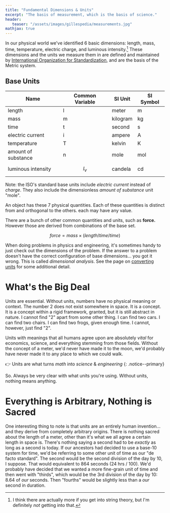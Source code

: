 ```yaml
---
title: "Fundamental Dimensions & Units"
excerpt: "The basis of measurement, which is the basis of science."
header:
   teaser: "/assets/images/gillespedia/measurements.jpg"
mathjax: true
---
```


In our physical world we've identified 6 basic dimensions: length, mass, time, temperature, electric charge, and luminous intensity.[^1] These dimensions and the units we measure them in are defined and maintained by [International Organization for Standardization](https://www.iso.org/home.html), and are the basis of the Metric system.

## Base Units

| Name                | Common Variable | SI Unit  | SI Symbol |
|---------------------|-----------------|----------|-----------|
| length              | l               | meter    | m         |
| mass                | m               | kilogram | kg        |
| time                | t               | second   | s         |
| electric current    | i               | ampere   | A         |
| temperature         | T               | kelvin   | K         |
| amount of substance | n               | mole     | mol       |
| luminous intensity  | $$l_v$$         | candela  | cd        |

Note: the ISO's standard base units include *electric current* instead of *charge*. They also include the dimensionless *amount of substance* unit "mole".

An object has these 7 physical quantities. Each of these quantities is distinct from and orthogonal to the others. each may have any value. 

There are a bunch of other common quantities and units, such as **force.** However those are derived from combinations of the base set. 

$$force = mass\times(length/time/time)$$

When doing problems in physics and engineering, it's sometimes handy to just check out the dimensions of the problem. If the answer to a problem doesn't have the correct configuration of base dimensions... you got it wrong. This is called *dimensional analysis*. See the page on [converting units](https://www.notion.so/Unit-conversions-7975a4e9685d47cf9488899d81ba0d89) for some additional detail.

# What's the Big Deal

Units are essential. Without units, numbers have no physical meaning or context. The number 2 does not exist somewhere in space. It is a concept. It is a concept within a rigid framework, granted, but it is still abstract in nature. I cannot find "2" apart from some other thing. I can find two cars. I can find two chairs. I can find two frogs, given enough time. I cannot, however, just find "2". 

Units with meanings that all humans agree upon are absolutely *vital* for economics, science, and everything stemming from those fields. Without the concept of a meter, we'd never have made it to the moon, we'd probably have never made it to any place to which we could walk.

👉 Units are what turns *math* into *science* & *engineering*
{: .notice--primary}

So. Always be very clear with what units you're using. Without units, nothing means anything.

# Everything is Arbitrary, Nothing is Sacred

One interesting thing to note is that units are an entirely human invention... and they derive from completely arbitrary origins. There is nothing sacred about the length of a meter, other than it's what we all agree a certain length in space is. There's nothing saying a second had to be *exactly* as long as a second is today. If our ancestors had decided to use a base-10 system for time, we'd be referring to some other unit of time as our "de facto standard". The second would be the second division of the day by 10, I suppose. That would equivalent to 864 seconds (24 hrs / 100). We'd probably have decided that we wanted a more fine-grain unit of time and then went with "thirds", which would be the 3rd division of the day by 10: 8.64 of *our* seconds. Then "fourths" would be slightly less than a *our* second in duration.

[^1]: I think there are actually more if you get into string theory, but I'm definitely *not* getting into that.